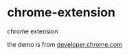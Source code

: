 # chrome-extension
chrome extension

the demo is from [developer.chrome.com](https://developer.chrome.com/extensions/getstarted)
